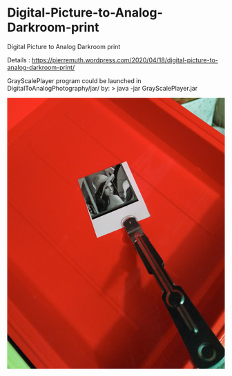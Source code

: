 # Digital-Picture-to-Analog-Darkroom-print
Digital Picture to Analog Darkroom print

Details : https://pierremuth.wordpress.com/2020/04/18/digital-picture-to-analog-darkroom-print/

GrayScalePlayer program could be launched in DigitalToAnalogPhotography/jar/ by: > java -jar GrayScalePlayer.jar

![bath](lenna_bath.jpg)
